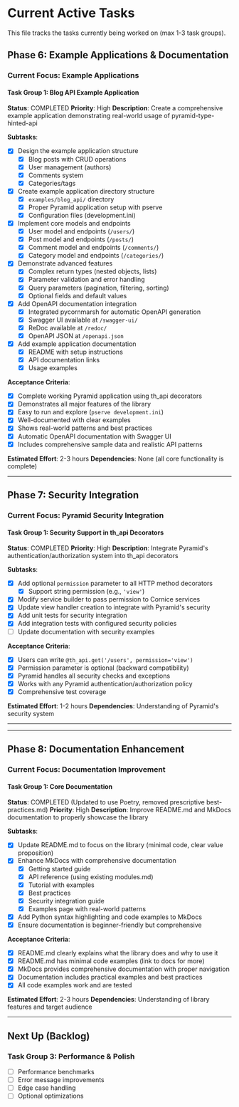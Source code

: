 # Current Active Tasks

This file tracks the tasks currently being worked on (max 1-3 task groups).

## Phase 6: Example Applications & Documentation

### Current Focus: Example Applications

#### Task Group 1: Blog API Example Application
**Status**: COMPLETED
**Priority**: High
**Description**: Create a comprehensive example application demonstrating real-world usage of pyramid-type-hinted-api

**Subtasks**:
- [x] Design the example application structure
  - [x] Blog posts with CRUD operations
  - [x] User management (authors)
  - [x] Comments system
  - [x] Categories/tags
- [x] Create example application directory structure
  - [x] `examples/blog_api/` directory
  - [x] Proper Pyramid application setup with pserve
  - [x] Configuration files (development.ini)
- [x] Implement core models and endpoints
  - [x] User model and endpoints (`/users/`)
  - [x] Post model and endpoints (`/posts/`)
  - [x] Comment model and endpoints (`/comments/`)
  - [x] Category model and endpoints (`/categories/`)
- [x] Demonstrate advanced features
  - [x] Complex return types (nested objects, lists)
  - [x] Parameter validation and error handling
  - [x] Query parameters (pagination, filtering, sorting)
  - [x] Optional fields and default values
- [x] Add OpenAPI documentation integration
  - [x] Integrated pycornmarsh for automatic OpenAPI generation
  - [x] Swagger UI available at `/swagger-ui/`
  - [x] ReDoc available at `/redoc/`
  - [x] OpenAPI JSON at `/openapi.json`
- [x] Add example application documentation
  - [x] README with setup instructions
  - [x] API documentation links
  - [x] Usage examples

**Acceptance Criteria**:
- [x] Complete working Pyramid application using th_api decorators
- [x] Demonstrates all major features of the library
- [x] Easy to run and explore (`pserve development.ini`)
- [x] Well-documented with clear examples
- [x] Shows real-world patterns and best practices
- [x] Automatic OpenAPI documentation with Swagger UI
- [x] Includes comprehensive sample data and realistic API patterns

**Estimated Effort**: 2-3 hours
**Dependencies**: None (all core functionality is complete)

---

## Phase 7: Security Integration

### Current Focus: Pyramid Security Integration

#### Task Group 1: Security Support in th_api Decorators
**Status**: COMPLETED
**Priority**: High
**Description**: Integrate Pyramid's authentication/authorization system into th_api decorators

**Subtasks**:
- [x] Add optional `permission` parameter to all HTTP method decorators
  - [x] Support string permission (e.g., `'view'`)
- [x] Modify service builder to pass permission to Cornice services
- [x] Update view handler creation to integrate with Pyramid's security
- [x] Add unit tests for security integration
- [x] Add integration tests with configured security policies
- [ ] Update documentation with security examples

**Acceptance Criteria**:
- [x] Users can write `@th_api.get('/users', permission='view')`
- [x] Permission parameter is optional (backward compatibility)
- [x] Pyramid handles all security checks and exceptions
- [x] Works with any Pyramid authentication/authorization policy
- [x] Comprehensive test coverage

**Estimated Effort**: 1-2 hours
**Dependencies**: Understanding of Pyramid's security system

---

---

## Phase 8: Documentation Enhancement

### Current Focus: Documentation Improvement

#### Task Group 1: Core Documentation
**Status**: COMPLETED (Updated to use Poetry, removed prescriptive best-practices.md)
**Priority**: High
**Description**: Improve README.md and MkDocs documentation to properly showcase the library

**Subtasks**:
- [x] Update README.md to focus on the library (minimal code, clear value proposition)
- [x] Enhance MkDocs with comprehensive documentation
  - [x] Getting started guide
  - [x] API reference (using existing modules.md)
  - [x] Tutorial with examples
  - [x] Best practices
  - [x] Security integration guide
  - [x] Examples page with real-world patterns
- [x] Add Python syntax highlighting and code examples to MkDocs
- [x] Ensure documentation is beginner-friendly but comprehensive

**Acceptance Criteria**:
- [x] README.md clearly explains what the library does and why to use it
- [x] README.md has minimal code examples (link to docs for more)
- [x] MkDocs provides comprehensive documentation with proper navigation
- [x] Documentation includes practical examples and best practices
- [x] All code examples work and are tested

**Estimated Effort**: 2-3 hours
**Dependencies**: Understanding of library features and target audience

---

## Next Up (Backlog)

### Task Group 3: Performance & Polish
- [ ] Performance benchmarks
- [ ] Error message improvements
- [ ] Edge case handling
- [ ] Optional optimizations
